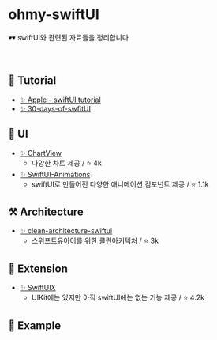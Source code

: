 # ohmy-swiftUI
🕶  swiftUI와 관련된 자료들을 정리합니다

</br>

## 📖 Tutorial
- [✨ Apple - swiftUI tutorial](https://developer.apple.com/tutorials/swiftui)
- [✨ 30-days-of-swfitUI](https://github.com/FradSer/30-days-of-swiftui)

## 🎨 UI
- [✨ ChartView](https://github.com/AppPear/ChartView) 
  - 다양한 차트 제공 / ⭐️ 4k 
- [✨ SwiftUI-Animations](https://github.com/Shubham0812/SwiftUI-Animations) 
  - swiftUI로 만들어진 다양한 애니메이션 컴포넌트 제공 / ⭐️ 1.1k

## ⚒ Architecture
- [✨ clean-architecture-swiftui](https://github.com/nalexn/clean-architecture-swiftui) 
   - 스위프트유아이를 위한 클린아키텍처 / ⭐️ 3k 

## 🔗 Extension
- [✨ SwiftUIX](https://github.com/SwiftUIX/SwiftUIX) 
   - UIKit에는 있지만 아직 swiftUI에는 없는 기능 제공 / ⭐️ 4.2k 

## 🔎 Example 
